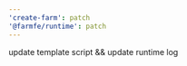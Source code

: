 ```yaml
---
'create-farm': patch
'@farmfe/runtime': patch
---
```


update template script && update runtime log
